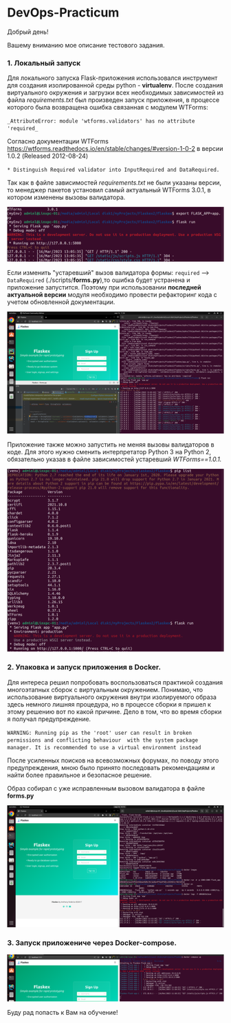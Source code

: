 # DevOps-Practicum

Добрый день!

Вашему вниманию мое описание тестового задания.

### 1. Локальный запуск

Для локального запуска Flask-приложения использовался инструмент для создания 
изолированной среды python - **virtualenv**. После создания виртуального окружения 
и загрузки всех необходимых зависимостей из файла _requirements.txt_ был произведен запуск
приложения, в процессе которого была возвращена ошибка связанная с модулем WTForms: 

`_AttributeError: module 'wtforms.validators' has no attribute 'required_`

Согласно документации WTForms https://wtforms.readthedocs.io/en/stable/changes/#version-1-0-2
в версии 1.0.2 (Released 2012-08-24)

`* Distinguish Required validator into InputRequired and DataRequired.`

Так как в файле зависимостей _requirements.txt_ не были указаны версии, то менеджер пакетов установил самый
актуальный WTForms 3.0.1, в котором изменены вызовы валидатора.

![2.png](screens%2F2.png)

Если изменить "устаревший" вызов валидатора формы: `required` --> `DataRequired` (./scripts/**forms.py**),то 
ошибка будет устранена и приложение запустится. Поэтому при использовании **последней актуальной версии** модуля
необходимо провести рефакторинг кода с учетом обновленной документации.

![1.png](screens%2F1.png)

Приложение также можно запустить не меняя вызовы валидаторов в коде. Для этого нужно сменить интерпретатор 
Python 3 на Python 2, обязательно указав в файле зависимостей устаревший _WTForms==1.0.1._

![3.png](screens%2F3.png)

### 2. Упаковка и запуск приложения в Docker.
Для интереса решил попробовать воспользоваться практикой создания многоэтапных сборок
с виртуальным окружением. Понимаю, что использование виртуального окружения внутри изолируемого образа здесь
немного лишняя процедура, но в процессе сборки я пришел к этому решению вот по какой причине. Дело в том,
что во время сборки я получал предупреждение.

`WARNING: Running pip as the 'root' user can result in broken permissions and conflicting behaviour 
with the system package manager. It is recommended to use a virtual environment instead`

После усиленных поисков на всевозможных форумах, по поводу этого предупреждения, мною было принято
последовать рекомендациям и найти более 
правильное и безопасное решение. 

Образ собирал с уже исправленным вызовом валидатора в файле **forms.py**

![4.png](screens%2F4.png)

### 3. Запуск приложениче через Docker-compose.

![5.png](screens%2F5.png)

Буду рад попасть к Вам на обучение!



